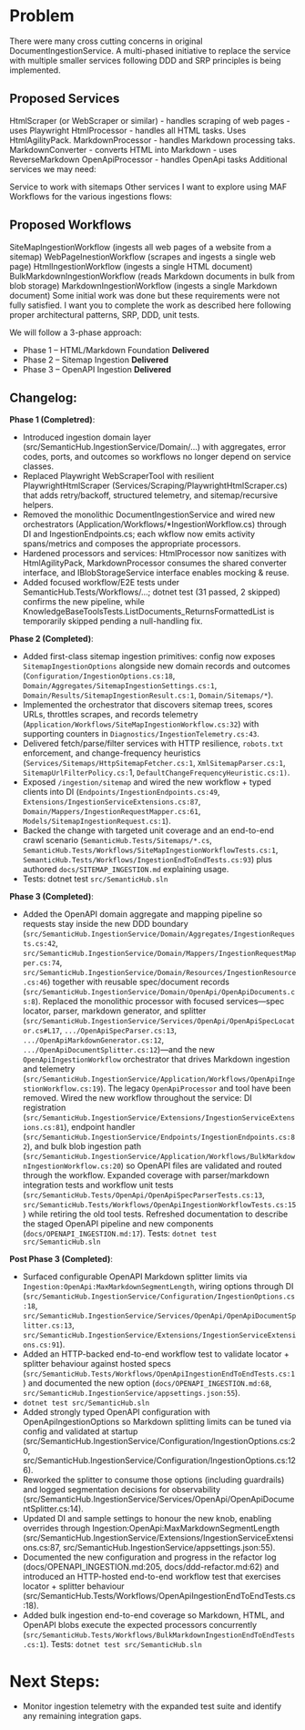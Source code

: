 # Problem

There were many cross cutting concerns in original DocumentIngestionService. A multi-phased initiative to replace the service with multiple smaller services following DDD and SRP principles is being implemented.

## Proposed Services

HtmlScraper (or WebScraper or similar) - handles scraping of web pages - uses Playwright
HtmlProcessor - handles all HTML tasks. Uses HtmlAgilityPack.
MarkdownProcessor - handles Markdown processing taks.
MarkdownConverter - converts HTML into Markdown - uses ReverseMarkdown
OpenApiProcessor - handles OpenApi tasks
Additional services we may need:

Service to work with sitemaps
Other services
I want to explore using MAF Workflows for the various ingestions flows:

## Proposed Workflows 

SiteMapIngestionWorkflow (ingests all web pages of a website from a sitemap)
WebPageInestionWorkflow (scrapes and ingests a single web page)
HtmlIngestionWorkflow (ingests a single HTML document)
BulkMarkdownIngestionWorkflow (reads Markdown documents in bulk from blob storage)
MarkdownIngestionWorkflow (ingests a single Markdown document)
Some initial work was done but these requirements were not fully satisfied.
I want you to complete the work as described here following proper architectural patterns, SRP, DDD, unit tests.

We will follow a 3-phase approach:

- Phase 1 – HTML/Markdown Foundation **Delivered**
- Phase 2 – Sitemap Ingestion **Delivered**
- Phase 3 – OpenAPI Ingestion **Delivered**

## Changelog:

**Phase 1 (Completred)**:

- Introduced ingestion domain layer (src/SemanticHub.IngestionService/Domain/...) with aggregates, error codes, ports, and outcomes so workflows no longer depend on service classes.
- Replaced Playwright WebScraperTool with resilient PlaywrightHtmlScraper (Services/Scraping/PlaywrightHtmlScraper.cs) that adds retry/backoff, structured telemetry, and sitemap/recursive helpers.
- Removed the monolithic DocumentIngestionService and wired new orchestrators (Application/Workflows/*IngestionWorkflow.cs) through DI and IngestionEndpoints.cs; each wkflow now emits activity spans/metrics and composes the appropriate processors.
- Hardened processors and services: HtmlProcessor now sanitizes with HtmlAgilityPack, MarkdownProcessor consumes the shared converter interface, and IBlobStorageService interface enables mocking & reuse.
- Added focused workflow/E2E tests under SemanticHub.Tests/Workflows/…; dotnet test (31 passed, 2 skipped) confirms the new pipeline, while KnowledgeBaseToolsTests.ListDocuments_ReturnsFormattedList is temporarily skipped pending a null-handling fix.

**Phase 2 (Completed)**:

- Added first-class sitemap ingestion primitives: config now exposes `SitemapIngestionOptions` alongside new domain records and outcomes (`Configuration/IngestionOptions.cs:18`, `Domain/Aggregates/SitemapIngestionSettings.cs:1`, `Domain/Results/SitemapIngestionResult.cs:1`, `Domain/Sitemaps/*`).
- Implemented the orchestrator that discovers sitemap trees, scores URLs, throttles scrapes, and records telemetry (`Application/Workflows/SiteMapIngestionWorkflow.cs:32`) with supporting counters in `Diagnostics/IngestionTelemetry.cs:43`.
- Delivered fetch/parse/filter services with HTTP resilience, `robots.txt` enforcement, and change-frequency heuristics (`Services/Sitemaps/HttpSitemapFetcher.cs:1`, `XmlSitemapParser.cs:1`, `SitemapUrlFilterPolicy.cs:`1, `DefaultChangeFrequencyHeuristic.cs:1)`.
- Exposed `/ingestion/sitemap` and wired the new workflow + typed clients into DI (`Endpoints/IngestionEndpoints.cs:49`, `Extensions/IngestionServiceExtensions.cs:87`, `Domain/Mappers/IngestionRequestMapper.cs:61`, `Models/SitemapIngestionRequest.cs:1`).
- Backed the change with targeted unit coverage and an end-to-end crawl scenario (`SemanticHub.Tests/Sitemaps/*.cs`, `SemanticHub.Tests/Workflows/SiteMapIngestionWorkflowTests.cs:1`, `SemanticHub.Tests/Workflows/IngestionEndToEndTests.cs:93`) plus authored `docs/SITEMAP_INGESTION.md` explaining usage.
- Tests: dotnet test `src/SemanticHub.sln`

**Phase 3 (Completed)**:

- Added the OpenAPI domain aggregate and mapping pipeline so requests stay inside the new DDD boundary (`src/SemanticHub.IngestionService/Domain/Aggregates/IngestionRequests.cs:42`, `src/SemanticHub.IngestionService/Domain/Mappers/IngestionRequestMapper.cs:74`, `src/SemanticHub.IngestionService/Domain/Resources/IngestionResource.cs:46`) together with reusable spec/document records (`src/SemanticHub.IngestionService/Domain/OpenApi/OpenApiDocuments.cs:8`).
Replaced the monolithic processor with focused services—spec locator, parser, markdown generator, and splitter (`src/SemanticHub.IngestionService/Services/OpenApi/OpenApiSpecLocator.cs#L17`, `.../OpenApiSpecParser.cs:13`, `.../OpenApiMarkdownGenerator.cs:12`, `.../OpenApiDocumentSplitter.cs:12`)—and the new `OpenApiIngestionWorkflow` orchestrator that drives Markdown ingestion and telemetry (`src/SemanticHub.IngestionService/Application/Workflows/OpenApiIngestionWorkflow.cs:19`). The legacy `OpenApiProcessor` and tool have been removed.
Wired the new workflow throughout the service: DI registration (`src/SemanticHub.IngestionService/Extensions/IngestionServiceExtensions.cs:81`), endpoint handler (`src/SemanticHub.IngestionService/Endpoints/IngestionEndpoints.cs:82`), and bulk blob ingestion path (`src/SemanticHub.IngestionService/Application/Workflows/BulkMarkdownIngestionWorkflow.cs:20`) so OpenAPI files are validated and routed through the workflow.
Expanded coverage with parser/markdown integration tests and workflow unit tests (`src/SemanticHub.Tests/OpenApi/OpenApiSpecParserTests.cs:13`, `src/SemanticHub.Tests/Workflows/OpenApiIngestionWorkflowTests.cs:15`) while retiring the old tool tests.
Refreshed documentation to describe the staged OpenAPI pipeline and new components (`docs/OPENAPI_INGESTION.md:17`).
Tests: `dotnet test src/SemanticHub.sln`

**Post Phase 3 (Completed)**:

- Surfaced configurable OpenAPI Markdown splitter limits via `Ingestion:OpenApi:MaxMarkdownSegmentLength`, wiring options through DI (`src/SemanticHub.IngestionService/Configuration/IngestionOptions.cs:18`, `src/SemanticHub.IngestionService/Services/OpenApi/OpenApiDocumentSplitter.cs:13`, `src/SemanticHub.IngestionService/Extensions/IngestionServiceExtensions.cs:91`).
- Added an HTTP-backed end-to-end workflow test to validate locator + splitter behaviour against hosted specs (`src/SemanticHub.Tests/Workflows/OpenApiIngestionEndToEndTests.cs:1`) and documented the new option (`docs/OPENAPI_INGESTION.md:68`, `src/SemanticHub.IngestionService/appsettings.json:55`).
- `dotnet test src/SemanticHub.sln`
- Added strongly typed OpenAPI configuration with OpenApiIngestionOptions so Markdown splitting limits can be tuned via config and validated at startup (src/SemanticHub.IngestionService/Configuration/IngestionOptions.cs:20, src/SemanticHub.IngestionService/Configuration/IngestionOptions.cs:126).
- Reworked the splitter to consume those options (including guardrails) and logged segmentation decisions for observability (src/SemanticHub.IngestionService/Services/OpenApi/OpenApiDocumentSplitter.cs:14).
- Updated DI and sample settings to honour the new knob, enabling overrides through Ingestion:OpenApi:MaxMarkdownSegmentLength (src/SemanticHub.IngestionService/Extensions/IngestionServiceExtensions.cs:87, src/SemanticHub.IngestionService/appsettings.json:55).
- Documented the new configuration and progress in the refactor log (docs/OPENAPI_INGESTION.md:205, docs/ddd-refactor.md:62) and introduced an HTTP-hosted end-to-end workflow test that exercises locator + splitter behaviour (src/SemanticHub.Tests/Workflows/OpenApiIngestionEndToEndTests.cs:18).
- Added bulk ingestion end-to-end coverage so Markdown, HTML, and OpenAPI blobs execute the expected processors concurrently (`src/SemanticHub.Tests/Workflows/BulkMarkdownIngestionEndToEndTests.cs:1`). Tests: `dotnet test src/SemanticHub.sln`

# Next Steps:

- Monitor ingestion telemetry with the expanded test suite and identify any remaining integration gaps.
